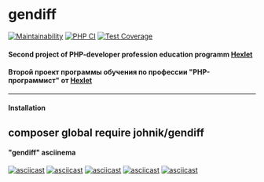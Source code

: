 # gendiff

[![Maintainability](https://api.codeclimate.com/v1/badges/cb49df0283685e07fd0c/maintainability)](https://codeclimate.com/github/cryptobfund/php-project-lvl2/maintainability)
[![PHP CI](https://github.com/cryptobfund/php-project-lvl2/workflows/PHP%20CI/badge.svg)](https://github.com/cryptobfund/php-project-lvl2/actions)
[![Test Coverage](https://api.codeclimate.com/v1/badges/cb49df0283685e07fd0c/test_coverage)](https://codeclimate.com/github/cryptobfund/php-project-lvl2/test_coverage)

#### Second project of PHP-developer profession education programm [Hexlet](https://ru.hexlet.io/)
#### Второй проект программы обучения по профессии "PHP-программист" от [Hexlet](https://ru.hexlet.io/)

---

#### Installation
composer global require johnik/gendiff
---



#### "gendiff" asciinema 
[![asciicast](https://asciinema.org/a/7f7OZTbcMlmSSWhBlLIvbMovM.svg)](https://asciinema.org/a/7f7OZTbcMlmSSWhBlLIvbMovM?speed=2&autoplay=1&size=small&theme=tango)
[![asciicast](https://asciinema.org/a/VDqKfyxytOFE0uUvWIXTs1EYg.svg)](https://asciinema.org/a/VDqKfyxytOFE0uUvWIXTs1EYg?speed=2&autoplay=1&size=small&theme=tango)
[![asciicast](https://asciinema.org/a/sNDG5Pu12rixUFrrdQKN0ayuK.svg)](https://asciinema.org/a/sNDG5Pu12rixUFrrdQKN0ayuK?speed=2&autoplay=1&size=small&theme=tango)
[![asciicast](https://asciinema.org/a/rKCLL3Ooil3SlCXWjYayvWtxd.svg)](https://asciinema.org/a/rKCLL3Ooil3SlCXWjYayvWtxd?speed=2&autoplay=1&size=small&theme=tango)
[![asciicast](https://asciinema.org/a/xDp3t53J6wmvcn9wFeSGlsjoN.svg)](https://asciinema.org/a/xDp3t53J6wmvcn9wFeSGlsjoN?speed=2&autoplay=1&size=small&theme=tango)